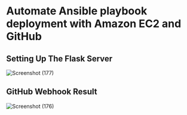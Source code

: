 # Automate Ansible playbook deployment with Amazon EC2 and GitHub

## Setting Up The Flask Server

![Screenshot (177)](https://user-images.githubusercontent.com/42977085/157651009-f927c83b-c30b-40b1-a23f-0f4aa65a4fcc.png)

## GitHub Webhook Result

![Screenshot (176)](https://user-images.githubusercontent.com/42977085/157651116-33d07054-a49a-429c-a79b-c62a26f6afcf.png)
